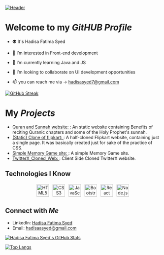 [![Header](https://www.techspot.com/images2/news/bigimage/2019/10/2019-10-25-image-5.jpg)](https://github.com/hadisafatima)

# **Welcome to my** *GitHUB Profile*

- 👽 It's Hadisa Fatima Syed

- 👀 I’m interested in Front-end development
  
- 🌱 I’m currently learning Java and JS
  
- 💞️ I’m looking to collaborate on UI development opportunities
  
- 📫 you can reach me via -> hadisasyed7@gmail.com

 [![GitHub Streak](https://streak-stats.demolab.com/?user=hadisafatima)](https://git.io/streak-stats)

# **My** *Projects*

- [Quran and Sunnah website: ](https://hadisafatima.github.io/Wisdoms-of-Holy-Quran-and-Sunnahs/): An static website containing Benefits of reciting Quranic chapters and some of the Holy Prophet's sunnah.
- [(Static) Clone of flipkart: ](https://hadisafatima.github.io/flipkart-website/): A half-cloned Flipkart website, containing just a single page. It was basically created just for sake of the practice of CSS.
- [Simple Memory Game site: ](https://hadisafatima.github.io/Simple-Memory-Game-web/) : A simple Memory Game site.
- [TwitterX_Cloned_Web: ](https://hadisafatima.github.io/TwitterX_Clone/) : Client Side Cloned TwitterX website.


## Technologies I Know

<p align="center">
  <img src="https://cdn.jsdelivr.net/npm/simple-icons@3.13.0/icons/html5.svg" alt="HTML5" height="40" style="vertical-align:top; margin:4px">
  <img src="https://cdn.jsdelivr.net/npm/simple-icons@3.13.0/icons/css3.svg" alt="CSS3" height="40" style="vertical-align:top; margin:4px">
  <img src="https://cdn.jsdelivr.net/npm/simple-icons@3.13.0/icons/javascript.svg" alt="JavaScript" height="40" style="vertical-align:top; margin:4px">
  <img src="https://cdn.jsdelivr.net/npm/simple-icons@3.13.0/icons/bootstrap.svg" alt="Bootstrap" height="40" style="vertical-align:top; margin:4px">
  <img src="https://cdn.jsdelivr.net/npm/simple-icons@3.13.0/icons/react.svg" alt="React" height="40" style="vertical-align:top; margin:4px">
  <img src="https://cdn.jsdelivr.net/npm/simple-icons@3.13.0/icons/node-dot-js.svg" alt="Node.js" height="40" style="vertical-align:top; margin:4px">
  <!-- Add more logos as needed -->
</p>

  
## **Connect with** *Me*

- LinkedIn: [Hadisa Fatima Syed](https://www.linkedin.com/in/hadisa-fatima-syed-85537a266/)
- Email: hadisaasyed@gmail.com

[![Hadisa Fatima Syed's GitHub Stats](https://github-readme-stats.vercel.app/api?username=hadisafatima&show_icons=true&theme=radical)](https://github.com/anuraghazra/github-readme-stats)

[![Top Langs](https://github-readme-stats.vercel.app/api/top-langs/?username=hadisafatima&layout=compact)](https://github.com/anuraghazra/github-readme-stats)

<!---
hadisafatima/hadisafatima is a ✨ special ✨ repository because its `README.md` (this file) appears on your GitHub profile.
You can click the Preview link to take a look at your changes.
--->
